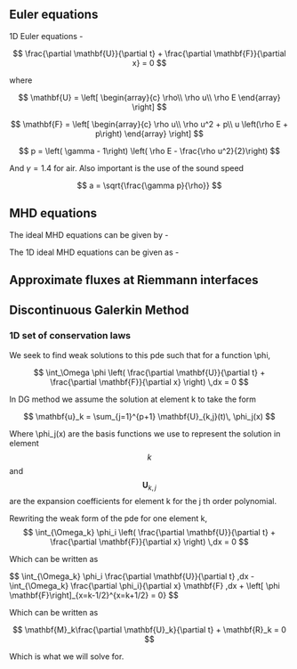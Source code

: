 

## Euler equations ##

1D Euler equations -

$$
    \frac{\partial \mathbf{U}}{\partial t} + \frac{\partial \mathbf{F}}{\partial x} = 0
$$

where 

$$
    \mathbf{U} = \left[ \begin{array}{c}
    \rho\\
    \rho u\\
    \rho E
    \end{array} \right] 
$$

$$
    \mathbf{F} = \left[ \begin{array}{c}
    \rho u\\
    \rho u^2 + p\\
    u \left(\rho E + p\right)
    \end{array} \right] 
$$

$$
    p = \left( \gamma - 1\right) \left( \rho E - \frac{\rho u^2}{2}\right)
$$

And $\gamma=1.4$ for air. Also important is the use of the sound speed

$$
    a = \sqrt{\frac{\gamma p}{\rho}}
$$

## MHD equations ##

The ideal MHD equations can be given by - 

The 1D ideal MHD equations can be given as - 

## Approximate fluxes at Riemmann interfaces ##

## Discontinuous Galerkin Method ##
### 1D set of conservation laws ###


We seek to find weak solutions to this pde such that for a function \phi,

$$
    \int_\Omega \phi \left( \frac{\partial \mathbf{U}}{\partial t} + \frac{\partial \mathbf{F}}{\partial x} \right) \,dx = 0
$$

In DG method we assume the solution at element k to take the form

$$
    \mathbf{u}_k = \sum_{j=1}^{p+1} \mathbf{U}_{k,j}(t)\, \phi_j(x)
$$

Where \phi_j(x) are the basis functions we use to represent the solution in element $$k$$ and $$\mathbf{U}_{k,j}$$ are the expansion coefficients for element k for the j th order
polynomial.

Rewriting the weak form of the pde for one element k,
$$
    \int_{\Omega_k} \phi_i \left( \frac{\partial \mathbf{U}}{\partial t} + \frac{\partial \mathbf{F}}{\partial x} \right) \,dx = 0
$$

Which can be written as 

$$
    \int_{\Omega_k} \phi_i  \frac{\partial \mathbf{U}}{\partial t}  \,dx - \int_{\Omega_k} \frac{\partial \phi_i}{\partial x} \mathbf{F} \,dx + \left[ \phi \mathbf{F}\right]_{x=k-1/2}^{x=k+1/2} = 0}
$$

Which can be written as 

$$
    \mathbf{M}_k\frac{\partial \mathbf{U}_k}{\partial t} + \mathbf{R}_k = 0
$$

Which is what we will solve for.

